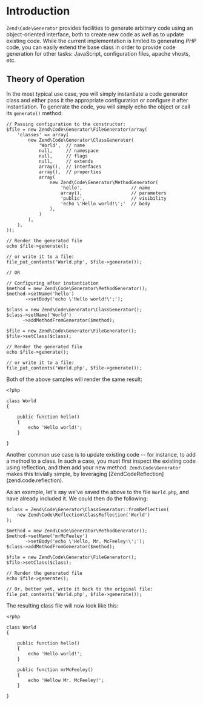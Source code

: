 # Introduction

`Zend\Code\Generator` provides facilities to generate arbitrary code using an object-oriented
interface, both to create new code as well as to update existing code. While the current
implementation is limited to generating *PHP* code, you can easily extend the base class in order to
provide code generation for other tasks: JavaScript, configuration files, apache vhosts, etc.

## Theory of Operation

In the most typical use case, you will simply instantiate a code generator class and either pass it
the appropriate configuration or configure it after instantiation. To generate the code, you will
simply echo the object or call its `generate()` method.

``` sourceCode
// Passing configuration to the constructor:
$file = new Zend\Code\Generator\FileGenerator(array(
    'classes' => array(
        new Zend\Code\Generator\ClassGenerator(
            'World',  // name
            null,     // namespace
            null,     // flags
            null,     // extends
            array(),  // interfaces
            array(),  // properties
            array(
                new Zend\Code\Generator\MethodGenerator(
                    'hello',                  // name
                    array(),                  // parameters
                    'public',                 // visibility
                    'echo \'Hello world!\';'  // body
                ),
            )
        ),
    ),
));

// Render the generated file
echo $file->generate();

// or write it to a file:
file_put_contents('World.php', $file->generate());

// OR

// Configuring after instantiation
$method = new Zend\Code\Generator\MethodGenerator();
$method->setName('hello')
       ->setBody('echo \'Hello world!\';');

$class = new Zend\Code\Generator\ClassGenerator();
$class->setName('World')
      ->addMethodFromGenerator($method);

$file = new Zend\Code\Generator\FileGenerator();
$file->setClass($class);

// Render the generated file
echo $file->generate();

// or write it to a file:
file_put_contents('World.php', $file->generate());
```

Both of the above samples will render the same result:

``` sourceCode
<?php

class World
{

    public function hello()
    {
        echo 'Hello world!';
    }

}
```

Another common use case is to update existing code -- for instance, to add a method to a class. In
such a case, you must first inspect the existing code using reflection, and then add your new
method. `Zend\Code\Generator` makes this trivially simple, by leveraging
\[ZendCodeReflection\](zend.code.reflection).

As an example, let's say we've saved the above to the file `World.php`, and have already included
it. We could then do the following:

``` sourceCode
$class = Zend\Code\Generator\ClassGenerator::fromReflection(
    new Zend\Code\Reflection\ClassReflection('World')
);

$method = new Zend\Code\Generator\MethodGenerator();
$method->setName('mrMcFeeley')
       ->setBody('echo \'Hello, Mr. McFeeley!\';');
$class->addMethodFromGenerator($method);

$file = new Zend\Code\Generator\FileGenerator();
$file->setClass($class);

// Render the generated file
echo $file->generate();

// Or, better yet, write it back to the original file:
file_put_contents('World.php', $file->generate());
```

The resulting class file will now look like this:

``` sourceCode
<?php

class World
{

    public function hello()
    {
        echo 'Hello world!';
    }

    public function mrMcFeeley()
    {
        echo 'Hellow Mr. McFeeley!';
    }

}
```
